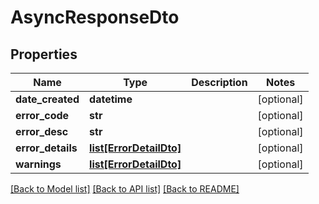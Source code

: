# AsyncResponseDto

## Properties
Name | Type | Description | Notes
------------ | ------------- | ------------- | -------------
**date_created** | **datetime** |  | [optional] 
**error_code** | **str** |  | [optional] 
**error_desc** | **str** |  | [optional] 
**error_details** | [**list[ErrorDetailDto]**](ErrorDetailDto.md) |  | [optional] 
**warnings** | [**list[ErrorDetailDto]**](ErrorDetailDto.md) |  | [optional] 

[[Back to Model list]](../README.md#documentation-for-models) [[Back to API list]](../README.md#documentation-for-api-endpoints) [[Back to README]](../README.md)


